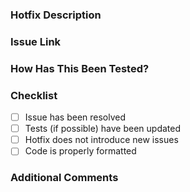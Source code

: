 ### Hotfix Description
<!-- Describe the critical issue and the fix applied -->

### Issue Link
<!-- Link to the issue being fixed -->

### How Has This Been Tested?
<!-- Explain how the hotfix was tested, including steps and results -->

### Checklist
- [ ] Issue has been resolved
- [ ] Tests (if possible) have been updated
- [ ] Hotfix does not introduce new issues
- [ ] Code is properly formatted

### Additional Comments
<!-- Any additional context, such as a timeline for merging or related PRs -->
